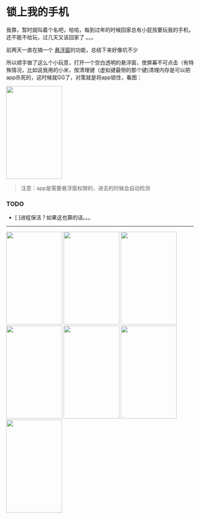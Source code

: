 

# 锁上我的手机

我靠，暂时就叫着个名吧，哈哈，每到过年的时候回家总有小屁孩要玩我的手机，还不能不给玩，过几天又该回家了 。。。

前两天一直在搞一个 [悬浮窗](http://www.jianshu.com/p/8d9cf9762506)的功能，总结下来好像坑不少

所以顺手做了这么个小玩意，打开一个空白透明的悬浮窗，使屏幕不可点击（有特殊情况，比如说我用的小米，按清理键（虚拟键最侧的那个键)清理内存是可以把app杀死的，这时候就GG了，对策就是将app锁住，看图：

<img src=https://github.com/xturbofan/LockMyPhone/blob/master/Screenshot_7.png width="150" height="250">

>注意：app是需要悬浮窗权限的，进去的时候会自动检测

### TODO
- [ ]进程保活？如果这也算的话。。。


----

<img src=https://github.com/xturbofan/LockMyPhone/blob/master/Screentshot_0.png width="150" height="250">
<img src=https://github.com/xturbofan/LockMyPhone/blob/master/Screenshot_1.png width="150" height="250">
<img src=https://github.com/xturbofan/LockMyPhone/blob/master/Screenshot_2.png width="150" height="250">
<img src=https://github.com/xturbofan/LockMyPhone/blob/master/Screenshot_4.png width="150" height="250">
<img src=https://github.com/xturbofan/LockMyPhone/blob/master/Screenshot_5.png width="150" height="250">
<img src=https://github.com/xturbofan/LockMyPhone/blob/master/Screenshot_6.png width="150" height="250">
<img src=https://github.com/xturbofan/LockMyPhone/blob/master/Screenshot_8.png width="150" height="250">

